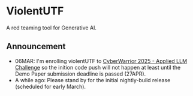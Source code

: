 # ViolentUTF
A red teaming tool for Generative AI.

## Announcement
- 06MAR: I'm enrolling violentUTF to [CyberWarrior 2025 - Applied LLM Challenge](https://www.svcsi.org/events-1/cyberwarrior-2025-applied-llm-challenge) so the inition code push will not happen at least until the Demo Paper submission deadline is passed (27APR).
- A while ago: Please stand by for the initial nightly-build release (scheduled for early March). 
